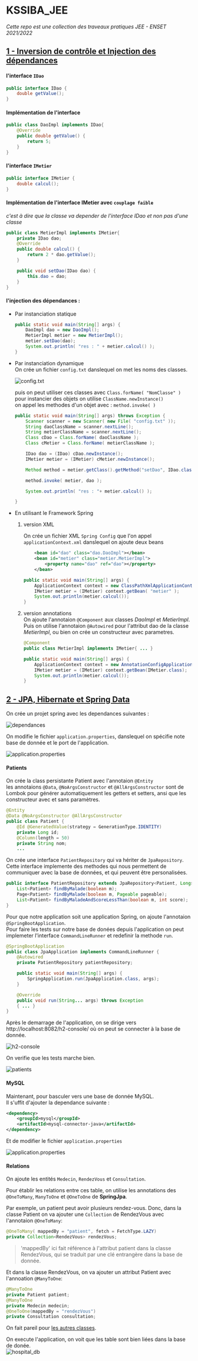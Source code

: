 # KSSIBA_JEE
*Cette repo est une collection des traveaux pratiques JEE - ENSET 2021/2022*

## [1 - Inversion de contrôle et Injection des dépendances](./TP1%20-%20IOC%20et%20Injection%20des%20d%C3%A9pendances/)


#### l'interface `IDao`

```java
public interface IDao {
    double getValue();
}
```

#### Implémentation de l'interface

```java
public class DaoImpl implements IDao{
    @Override
    public double getValue() {
        return 5;
    }
}
```

#### l'interface `IMetier`

```java
public interface IMetier {
    double calcul();
}
```

#### Implémentation de l'interface IMetier avec `couplage faible`  
*c'est à dire que la classe va depender de l'interface IDao et non pas d'une classe*

```java
public class MetierImpl implements IMetier{
    private IDao dao;
    @Override
    public double calcul() {
        return 2 * dao.getValue();
    }

    public void setDao(IDao dao) {
        this.dao = dao;
    }
}
```

#### l'injection des dépendances :

*   Par instanciation statique
    ```java
    public static void main(String[] args) {
        DaoImpl dao = new DaoImpl();
        MetierImpl metier = new MetierImpl();
        metier.setDao(dao);
        System.out.println( "res : " + metier.calcul() );
    }
    ```

* Par instanciation dynamique  
    On crée un fichier `config.txt` danslequel on met les noms des classes.  

    ![config.txt](screen%20shots/TP1/configtxt.png)

    puis on peut utiliser ces classes avec ``Class.forName( "NomClasse" )``  
    pour instancier des objets on utilise ``ClassName.newInstance()``  
    on appel les methodes d'un objet avec : ``method.invoke( )``

    ```java
    public static void main(String[] args) throws Exception {
        Scanner scanner = new Scanner( new File( "config.txt" ));
        String daoClassName = scanner.nextLine();
        String metierClassName = scanner.nextLine();
        Class cDao = Class.forName( daoClassName );
        Class cMetier = Class.forName( metierClassName );

        IDao dao = (IDao) cDao.newInstance();
        IMetier metier = (IMetier) cMetier.newInstance();

        Method method = metier.getClass().getMethod("setDao", IDao.class);

        method.invoke( metier, dao );

        System.out.println( "res : "+ metier.calcul() );

    }
    ```

* En utilisant le Framework Spring  
    1.  version XML

        On crée un fichier XML `Spring Config` que l'on appel `applicationContext.xml` danslequel on ajoute deux beans
        ```xml
            <bean id="dao" class="dao.DaoImpl"></bean>
            <bean id="metier" class="metier.MetierImpl">
                <property name="dao" ref="dao"></property>
            </bean>
        ```

        ```java
        public static void main(String[] args) {
            ApplicationContext context = new ClassPathXmlApplicationContext("applicationContext.xml");
            IMetier metier = (IMetier) context.getBean( "metier" );
            System.out.println(metier.calcul());
        }
        ```

    1.  version annotations  
        On ajoute l'annotaion `@Component` aux classes *DaoImpl* et *MetierImpl*. Puis on utilise l'annotaion `@Autowired` pour l'attribut dao de la classe *MetierImpl*, ou bien on crée un constructeur avec parametres.  

        ```java
        @Component
        public class MetierImpl implements IMetier{ ... }
        ```        

        ```java
        public static void main(String[] args) {
            ApplicationContext context = new AnnotationConfigApplicationContext("dao", "metier");
            IMetier metier = (IMetier) context.getBean(IMetier.class);
            System.out.println(metier.calcul());
        }
        ```


## [2 - JPA, Hibernate et Spring Data](./TP2%20-%20JPA%2C%20Hibernate%20et%20Spring%20Data/)

On crée un projet spring avec les dependances suivantes :  

![dependances](screen%20shots/TP2/1dependencies.png)

On modifie le fichier `application.properties`, danslequel on spécifie note base de donnée et le port de l'application.  

![application.properties](screen%20shots/TP2/2applicationPropreties.png)

#### Patients

On crée la class persistante Patient avec l'annotaion `@Entity`  
les annotaions `@Data`, `@NoArgsConstructor` et `@AllArgsConstructor` sont de Lombok pour générer automatiquement les getters et setters, ansi que les constructeur avec et sans paramètres.
```java
@Entity
@Data @NoArgsConstructor @AllArgsConstructor
public class Patient {
    @Id @GeneratedValue(strategy = GenerationType.IDENTITY)
    private Long id;
    @Column(length = 50)
    private String nom;
    ...
```

On crée une interface `PatientRepository` qui va hériter de `JpaRepository`. Cette interface implemente des methodes qui nous permettent de communiquer avec la base de données, et qui peuvent être personalisées.  
```java
public interface PatientRepository extends JpaRepository<Patient, Long> {
    List<Patient> findByMalade(boolean m);
    Page<Patient> findByMalade(boolean m, Pageable pageable);
    List<Patient> findByMaladeAndScoreLessThan(boolean m, int score);
}
```
Pour que notre application soit une application Spring, on ajoute l'annotaion `@SpringBootApplication`.  
Pour faire les tests sur notre base de donées depuis l'application on peut implemeter l'interface `CommandLineRunner` et redefinir la methode `run`.
```java
@SpringBootApplication
public class JpaApplication implements CommandLineRunner {
    @Autowired
    private PatientRepository patientRepository;

    public static void main(String[] args) {
        SpringApplication.run(JpaApplication.class, args);
    }

    @Override
    public void run(String... args) throws Exception 
    { ... }
}
```

Après le demarrage de l'application, on se dirige vers http://localhost:8082/h2-console/ où on peut se connecter à la base de donnée.   

![h2-console](screen%20shots/TP2/3H2Console.png) 

On verifie que les tests marche bien.  

![patients](screen%20shots/TP2/Screenshot%202022-04-10%20155926.png)  

#### MySQL

Maintenant, pour basculer vers une base de donnée MySQL.  
Il s'uffit d'ajouter la dependance suivante :  
```xml
<dependency>
    <groupId>mysql</groupId>
    <artifactId>mysql-connector-java</artifactId>
</dependency>
```

Et de modifier le fichier `application.properties`  

![application.properties](screen%20shots/TP2/5applicationPropreties.png)


#### Relations

On ajoute les entités `Medecin`, `RendezVous` et `Consultation`.  

Pour établir les relations entre ces table, on utilise les annotations des `@OneToMany`, `ManyToOne` et `@OneToOne` de __SpringJpa__.  

Par exemple, un patient peut avoir plusieurs rendez-vous. Donc, dans la classe Patient on va ajouter une `Collection` de RendezVous avec l'annotaion `@OneToMany`:  
```java
@OneToMany( mappedBy = "patient", fetch = FetchType.LAZY)
private Collection<RendezVous> rendezVous;
```
>'mappedBy' ici fait référence à l'attribut patient dans la classe RendezVous, qui se traduit par une clé entrangère dans la base de donnée.  

Et dans la classe RendezVous, on va ajouter un attribut Patient avec l'annoation `@ManyToOne`:  

```java
@ManyToOne
private Patient patient;
@ManyToOne
private Medecin medecin;
@OneToOne(mappedBy = "rendezVous")
private Consultation consultation;
```

On fait pareil pour [les autres classes](./TP2%20-%20JPA%2C%20Hibernate%20et%20Spring%20Data/src/main/java/ma/enset/jpaap/entities/).  

On execute l'application, on voit que les table sont bien liées dans la base de donée.  
![hospital_db](./screen%20shots/TP2/hospital_db.png)